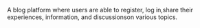 A blog platform where users are able to register, log in,share their experiences, information, and discussionson various topics.

